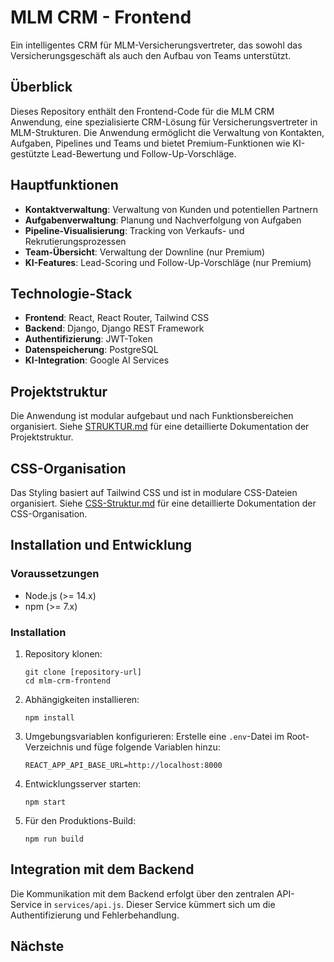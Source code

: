 # MLM CRM - Frontend

Ein intelligentes CRM für MLM-Versicherungsvertreter, das sowohl das Versicherungsgeschäft als auch den Aufbau von Teams unterstützt.

## Überblick

Dieses Repository enthält den Frontend-Code für die MLM CRM Anwendung, eine spezialisierte CRM-Lösung für Versicherungsvertreter in MLM-Strukturen. Die Anwendung ermöglicht die Verwaltung von Kontakten, Aufgaben, Pipelines und Teams und bietet Premium-Funktionen wie KI-gestützte Lead-Bewertung und Follow-Up-Vorschläge.

## Hauptfunktionen

- **Kontaktverwaltung**: Verwaltung von Kunden und potentiellen Partnern
- **Aufgabenverwaltung**: Planung und Nachverfolgung von Aufgaben
- **Pipeline-Visualisierung**: Tracking von Verkaufs- und Rekrutierungsprozessen
- **Team-Übersicht**: Verwaltung der Downline (nur Premium)
- **KI-Features**: Lead-Scoring und Follow-Up-Vorschläge (nur Premium)

## Technologie-Stack

- **Frontend**: React, React Router, Tailwind CSS
- **Backend**: Django, Django REST Framework
- **Authentifizierung**: JWT-Token
- **Datenspeicherung**: PostgreSQL
- **KI-Integration**: Google AI Services

## Projektstruktur

Die Anwendung ist modular aufgebaut und nach Funktionsbereichen organisiert. Siehe [STRUKTUR.md](STRUKTUR.md) für eine detaillierte Dokumentation der Projektstruktur.

## CSS-Organisation

Das Styling basiert auf Tailwind CSS und ist in modulare CSS-Dateien organisiert. Siehe [CSS-Struktur.md](CSS-Struktur.md) für eine detaillierte Dokumentation der CSS-Organisation.

## Installation und Entwicklung

### Voraussetzungen

- Node.js (>= 14.x)
- npm (>= 7.x)

### Installation

1. Repository klonen:
   ```
   git clone [repository-url]
   cd mlm-crm-frontend
   ```

2. Abhängigkeiten installieren:
   ```
   npm install
   ```

3. Umgebungsvariablen konfigurieren:
   Erstelle eine `.env`-Datei im Root-Verzeichnis und füge folgende Variablen hinzu:
   ```
   REACT_APP_API_BASE_URL=http://localhost:8000
   ```

4. Entwicklungsserver starten:
   ```
   npm start
   ```

5. Für den Produktions-Build:
   ```
   npm run build
   ```

## Integration mit dem Backend

Die Kommunikation mit dem Backend erfolgt über den zentralen API-Service in `services/api.js`. Dieser Service kümmert sich um die Authentifizierung und Fehlerbehandlung.

## Nächste